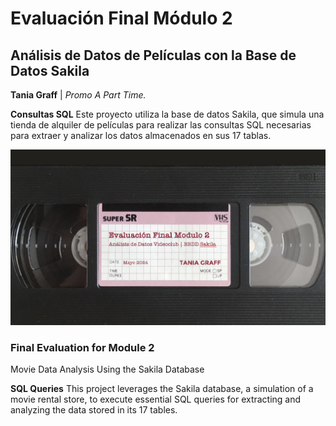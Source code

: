 # Evaluación Final Módulo 2
## Análisis de Datos de Películas con la Base de Datos Sakila
**Tania Graff** | *Promo A Part Time.*

**Consultas SQL**
Este proyecto utiliza la base de datos Sakila, que simula una tienda de alquiler de películas para realizar las consultas SQL necesarias para extraer y analizar los datos almacenados en sus 17 tablas. 

![imagen_portada_modulo](portada_repo.png)

### Final Evaluation for Module 2
Movie Data Analysis Using the Sakila Database

**SQL Queries**
This project leverages the Sakila database, a simulation of a movie rental store, to execute essential SQL queries for extracting and analyzing the data stored in its 17 tables.
